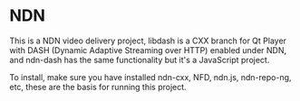 # NDN
This is a NDN video delivery project, libdash is a CXX branch for Qt Player with DASH (Dynamic Adaptive Streaming over HTTP) enabled under NDN, and ndn-dash has the same functionality but it's a JavaScript project.

To install, make sure you have installed ndn-cxx, NFD, ndn.js, ndn-repo-ng, etc, these are the basis for running this project.
